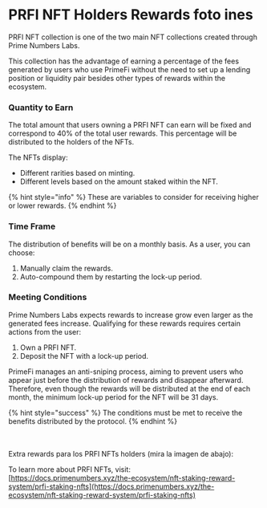 # PRFI NFT Holders Rewards foto ines

PRFI NFT collection is one of the two main NFT collections created through Prime Numbers Labs.

This collection has the advantage of earning a percentage of the fees generated by users who use PrimeFi without the need to set up a lending position or liquidity pair besides other types of rewards within the ecosystem.

### **Quantity to Earn**

The total amount that users owning a PRFI NFT can earn will be fixed and correspond to 40% of the total user rewards. This percentage will be distributed to the holders of the NFTs.

The NFTs display:

* Different rarities based on minting.
* Different levels based on the amount staked within the NFT.

{% hint style="info" %}
These are variables to consider for receiving higher or lower rewards.
{% endhint %}

### **Time Frame**

The distribution of benefits will be on a monthly basis. As a user, you can choose:

1. Manually claim the rewards.
2. Auto-compound them by restarting the lock-up period.

### **Meeting Conditions**

Prime Numbers Labs expects rewards to increase grow even larger as the generated fees increase. Qualifying for these rewards requires certain actions from the user:

1. Own a PRFI NFT.
2. Deposit the NFT with a lock-up period.

PrimeFi manages an anti-sniping process, aiming to prevent users who appear just before the distribution of rewards and disappear afterward. Therefore, even though the rewards will be distributed at the end of each month, the minimum lock-up period for the NFT will be 31 days.

{% hint style="success" %}
The conditions must be met to receive the benefits distributed by the protocol.
{% endhint %}

\
\
Extra rewards para los PRFI NFTs holders (mira la imagen de abajo):



To learn more about PRFI NFTs, visit:\
[https://docs.primenumbers.xyz/the-ecosystem/nft-staking-reward-system/prfi-staking-nfts](https://docs.primenumbers.xyz/the-ecosystem/nft-staking-reward-system/prfi-staking-nfts)

